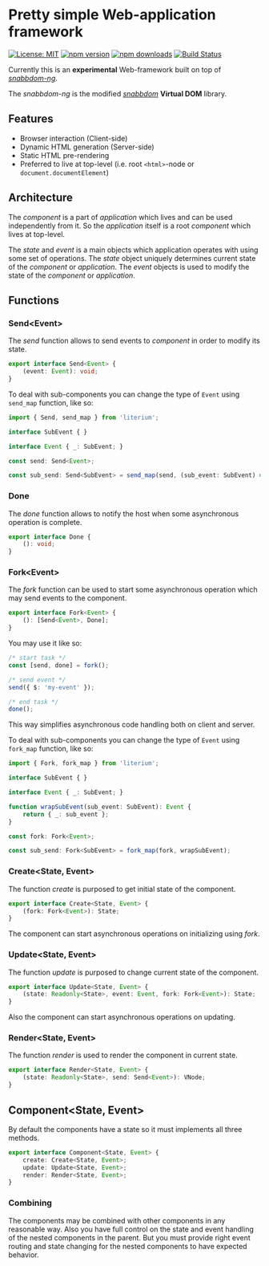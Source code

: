 # Pretty simple Web-application framework

[![License: MIT](https://img.shields.io/badge/License-MIT-brightgreen.svg)](https://opensource.org/licenses/MIT) [![npm version](https://badge.fury.io/js/literium.svg)](https://badge.fury.io/js/literium) [![npm downloads](https://img.shields.io/npm/dm/literium.svg)](https://www.npmjs.com/package/literium) [![Build Status](https://travis-ci.org/katyo/literium.svg?branch=master)](https://travis-ci.org/katyo/literium)

Currently this is an __experimental__ Web-framework built on top of _[snabbdom-ng](https://github.com/katyo/snabbdom/tree/nextgen)_.

The _snabbdom-ng_ is the modified _[snabbdom](https://github.com/snabbdom/snabbdom)_ __Virtual DOM__ library.

## Features

* Browser interaction (Client-side)
* Dynamic HTML generation (Server-side)
* Static HTML pre-rendering
* Preferred to live at top-level (i.e. root `<html>`-node or `document.documentElement`)

## Architecture

The _component_ is a part of _application_ which lives and can be used independently from it.
So the _application_ itself is a root _component_ which lives at top-level.

The _state_ and _event_ is a main objects which application operates with using some set of operations.
The _state_ object uniquely determines current state of the _component_ or _application_.
The _event_ objects is used to modify the state of the _component_ or _application_.

## Functions

### Send\<Event>

The _send_ function allows to send events to _component_ in order to modify its state.

```typescript
export interface Send<Event> {
    (event: Event): void;
}
```

To deal with sub-components you can change the type of `Event` using `send_map` function, like so:

```typescript
import { Send, send_map } from 'literium';

interface SubEvent { }

interface Event { _: SubEvent; }

const send: Send<Event>;

const sub_send: Send<SubEvent> = send_map(send, (sub_event: SubEvent) => ({ _: sub_event }));
```

### Done

The _done_ function allows to notify the host when some asynchronous operation is complete.

```typescript
export interface Done {
    (): void;
}
```

### Fork\<Event>

The _fork_ function can be used to start some asynchronous operation which may send events to the component.

```typescript
export interface Fork<Event> {
    (): [Send<Event>, Done];
}
```

You may use it like so:

```typescript
/* start task */
const [send, done] = fork();

/* send event */
send({ $: 'my-event' });

/* end task */
done();
```

This way simplifies asynchronous code handling both on client and server.

To deal with sub-components you can change the type of `Event` using `fork_map` function, like so:

```typescript
import { Fork, fork_map } from 'literium';

interface SubEvent { }

interface Event { _: SubEvent; }

function wrapSubEvent(sub_event: SubEvent): Event {
    return { _: sub_event };
}

const fork: Fork<Event>;

const sub_send: Fork<SubEvent> = fork_map(fork, wrapSubEvent);
```

### Create\<State, Event>

The function _create_ is purposed to get initial state of the component.

```typescript
export interface Create<State, Event> {
    (fork: Fork<Event>): State;
}
```

The component can start asynchronous operations on initializing using _fork_.

### Update\<State, Event>

The function _update_ is purposed to change current state of the component.

```typescript
export interface Update<State, Event> {
    (state: Readonly<State>, event: Event, fork: Fork<Event>): State;
}
```

Also the component can start asynchronous operations on updating.

### Render\<State, Event>

The function _render_ is used to render the component in current state.

```typescript
export interface Render<State, Event> {
    (state: Readonly<State>, send: Send<Event>): VNode;
}
```

## Component\<State, Event>

By default the components have a state so it must implements all three methods.

```typescript
export interface Component<State, Event> {
    create: Create<State, Event>;
    update: Update<State, Event>;
    render: Render<State, Event>;
}
```

### Combining

The components may be combined with other components in any reasonable way.
Also you have full control on the state and event handling of the nested components in the parent.
But you must provide right event routing and state changing for the nested components to have expected behavior.
